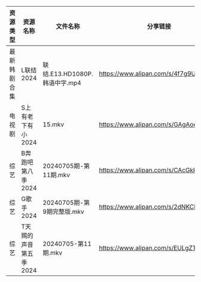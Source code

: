 | 资源类型   | 资源名称          | 文件名称                    | 分享链接                                 | 更新时间                |
| ------ | ------------- | ----------------------- | ------------------------------------ | ------------------- |
| 最新韩剧合集 | L联结2024       | 联结.E13.HD1080P.韩语中字.mp4 | https://www.alipan.com/s/4f7g9UiAEUn | 2024-07-06 00:09:30 |
| 电视剧    | S上有老下有小2024   | 15.mkv                  | https://www.alipan.com/s/GAgAoekUHew | 2024-07-06 00:06:41 |
| 综艺     | B奔跑吧第八季2024   | 20240705期-第11期.mkv      | https://www.alipan.com/s/CAcGkk8vZXT | 2024-07-06 00:07:06 |
| 综艺     | G歌手2024       | 20240705期-第9期完整版.mkv    | https://www.alipan.com/s/2dNKCR1mK3D | 2024-07-06 00:07:29 |
| 综艺     | T天赐的声音第五季2024 | 20240705-第11期.mkv       | https://www.alipan.com/s/EULgZTroyjo | 2024-07-06 12:08:30 |

